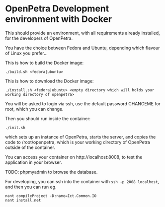 OpenPetra Development environment with Docker
=============================================

This should provide an environment, with all requirements already installed, for the developers of OpenPetra.

You have the choice between Fedora and Ubuntu, depending which flavour of Linux you prefer...

This is how to build the Docker image:

    ./build.sh <fedora|ubuntu>

This is how to download the Docker image:

    ./install.sh <fedora|ubuntu> <empty directory which will holds your working directory of openpetra>

You will be asked to login via ssh, use the default password CHANGEME for root, which you can change.

Then you should run inside the container:

    ./init.sh

which sets up an instance of OpenPetra, starts the server, and copies the code to /root/openpetra,
which is your working directory of OpenPetra outside of the container.

You can access your container on http://localhost:8008, to test the application in your browser.

TODO: phpmyadmin to browse the database.

For developing, you can ssh into the container with `ssh -p 2008 localhost`, and then you can run eg.

    nant compileProject -D:name=Ict.Common.IO
    nant install.net
